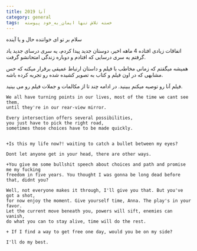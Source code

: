 ```yaml
---
title: آنا 2019
category: general
tags:  خسته تلاش تنها ایمان_به_خود پیوسته
---
```






سلام بر تو ای خواننده حال و یا آینده

اتفاقات زیادی افتاده 4 ماهه اخیر، دوستان جدید پیدا کردم، یه سری درسای جدید یاد گرفتم یه سری درسایی که افتادم و دوباره زندگی امتحانشو گرفت.

  همیشه میگفتم که زمانی مخاطب با فیلم و داستان ارتباط عمیقی برقرار میکنه که  حس مشابهی که در اون فیلم و کتاب به تصویر کشیده شده رو تجربه کرده باشه.

فیلم آنا رو توصیه میکنم ببینید. در ادامه چند تا از مکالمات و جملات فیلم رو می بینید.

    We all have turning points in our lives, most of the time we cant see them,
    until they're in our rear-view mirror.
    
    Every intersection offers several possibilities,
    you just have to pick the right road,  
    sometimes those choices have to be made quickly.


    +Is this my life now?! waiting to catch a bullet between my eyes?

    Dont let anyone get in your head, there are other ways.

    +You give me some bullshit speech about choices and path and promise me my fucking                 
    freedom in five years. You thought I was gonna be long dead before that, didnt you?

    Well, not everyone makes it through, I'll give you that. But you've got a shot,
    for now enjoy the moment. Give yourself time, Anna. The play's in your favor.
    Let the current move beneath you, powers will sift, enemies can vanish, 
    do what you can to stay alive, time will do the rest.
    
    + If I find a way to get free one day, would you be on my side?

    I'll do my best.



    